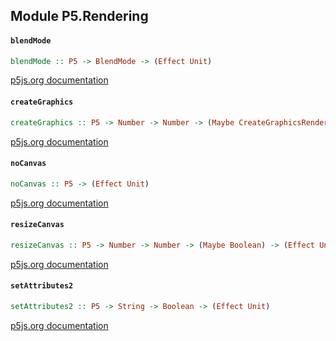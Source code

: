 ## Module P5.Rendering

#### `blendMode`

``` purescript
blendMode :: P5 -> BlendMode -> (Effect Unit)
```

[p5js.org documentation](https://p5js.org/reference/#/p5/blendMode)

#### `createGraphics`

``` purescript
createGraphics :: P5 -> Number -> Number -> (Maybe CreateGraphicsRenderer) -> Graphics
```

[p5js.org documentation](https://p5js.org/reference/#/p5/createGraphics)

#### `noCanvas`

``` purescript
noCanvas :: P5 -> (Effect Unit)
```

[p5js.org documentation](https://p5js.org/reference/#/p5/noCanvas)

#### `resizeCanvas`

``` purescript
resizeCanvas :: P5 -> Number -> Number -> (Maybe Boolean) -> (Effect Unit)
```

[p5js.org documentation](https://p5js.org/reference/#/p5/resizeCanvas)

#### `setAttributes2`

``` purescript
setAttributes2 :: P5 -> String -> Boolean -> (Effect Unit)
```

[p5js.org documentation](https://p5js.org/reference/#/p5/setAttributes)


